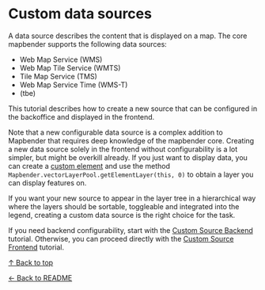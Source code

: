 # Custom data sources

A data source describes the content that is displayed on a map. The core mapbender supports the following data sources:
- Web Map Service (WMS)
- Web Map Tile Service (WMTS)
- Tile Map Service (TMS)
- Web Map Service Time (WMS-T)
- (tbe)

This tutorial describes how to create a new source that can be configured in the backoffice and displayed in the frontend.

Note that a new configurable data source is a complex addition to Mapbender that requires deep knowledge of
the mapbender core. Creating a new data source solely in the frontend without configurability is a lot simpler, 
but might be overkill already. If you just want to display  data, you can create a [custom element](../elements/elements.md) 
and use the method `Mapbender.vectorLayerPool.getElementLayer(this, 0)` to obtain a layer you can display features on.

If you want your new source to appear in the layer tree in a hierarchical way where the layers should be sortable, toggleable
and integrated into the legend, creating a custom data source is the right choice for the task. 

If you need backend configurability, start with the [Custom Source Backend](custom-source-backend.md) tutorial. Otherwise, 
you can proceed directly with the [Custom Source Frontend](custom-source-frontend.md) tutorial.

[↑ Back to top](#custom-data-sources)

[← Back to README](../README.md)
